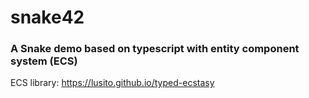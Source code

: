 # snake42

### A Snake demo based on typescript with entity component system (ECS)

ECS library:
https://lusito.github.io/typed-ecstasy
